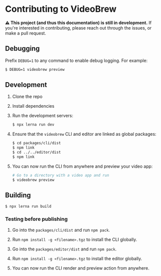 # Contributing to VideoBrew

**⚠️ This project (and thus this documentation) is still in development.** If you're interested in contributing, please reach out through the issues, or make a pull request.

## Debugging

Prefix `DEBUG=1` to any command to enable debug logging. For example:

```bash
$ DEBUG=1 videobrew preview
```

## Development

1. Clone the repo

2. Install dependencies

3. Run the development servers:
    ```bash
    $ npx lerna run dev
    ```

4. Ensure that the `videobrew` CLI and editor are linked as global packages:
    ```bash
    $ cd packages/cli/dist
    $ npm link
    $ cd ../../editor/dist
    $ npm link
    ```

5. You can now run the CLI from anywhere and preview your video app:
    ```bash
    # Go to a directory with a video app and run
    $ videobrew preview
    ```

## Building
```bash
$ npx lerna run build
```

### Testing before publishing

1. Go into the `packages/cli/dist` and run `npm pack`. 

2. Run `npm install -g <filename>.tgz` to install the CLI globally.

3. Go into the `packages/editor/dist` and run `npm pack`.

4. Run `npm install -g <filename>.tgz` to install the editor globally.

5. You can now run the CLI render and preview action from anywhere.